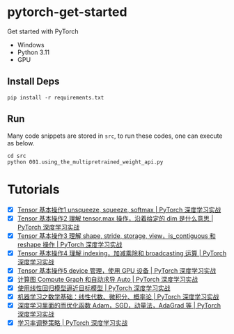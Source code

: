 # pytorch-get-started
Get started with PyTorch

* Windows
* Python 3.11
* GPU

## Install Deps

```
pip install -r requirements.txt
```


## Run

Many code snippets are stored in `src`, to run these codes, one can execute as below.

```
cd src
python 001.using_the_multipretrained_weight_api.py
```

# Tutorials

- [x] [Tensor 基本操作1 unsqueeze, squeeze, softmax | PyTorch 深度学习实战](https://blog.csdn.net/samurais/article/details/145244874)
- [x] [Tensor 基本操作2 理解 tensor.max 操作，沿着给定的 dim 是什么意思 | PyTorch 深度学习实战](https://chatopera.blog.csdn.net/article/details/145297647)
- [x] [Tensor 基本操作3 理解 shape, stride, storage, view，is_contiguous 和 reshape 操作 | PyTorch 深度学习实战](https://chatopera.blog.csdn.net/article/details/145305367)
- [x] [Tensor 基本操作4 理解 indexing，加减乘除和 broadcasting 运算 | PyTorch 深度学习实战](https://blog.csdn.net/samurais/article/details/145314174)
- [x] [Tensor 基本操作5 device 管理，使用 GPU 设备 | PyTorch 深度学习实战](https://chatopera.blog.csdn.net/article/details/145314362)
- [x] [计算图 Compute Graph 和自动求导 Auto | PyTorch 深度学习实战](https://blog.csdn.net/samurais/article/details/145319886)
- [x] [使用线性回归模型逼近目标模型 | PyTorch 深度学习实战](https://blog.csdn.net/samurais/article/details/145436751)
- [x] [机器学习之数学基础：线性代数、微积分、概率论 | PyTorch 深度学习实战](https://chatopera.blog.csdn.net/article/details/145457385)
- [x] [深度学习里面的而优化函数 Adam，SGD，动量法，AdaGrad 等 | PyTorch 深度学习实战](https://chatopera.blog.csdn.net/article/details/145479603)
- [x] [学习率调整策略 | PyTorch 深度学习实战](https://chatopera.blog.csdn.net/article/details/145488189)